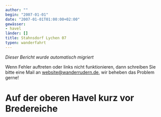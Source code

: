 ```yaml
---
author: ""
begin: "2007-01-01"
date: "2007-01-01T01:00:00+02:00"
gewässer:
- havel
länder: []
title: Stahnsdorf Lychen 07
typen: wanderfahrt
---
```



*Dieser Bericht wurde automatisch migriert*

Wenn Fehler auftreten oder links nicht funktionieren, dann schreiben Sie bitte eine Mail an website@wanderrudern.de, wir beheben das Problem gerne!



# Auf der oberen Havel kurz vor Bredereiche


